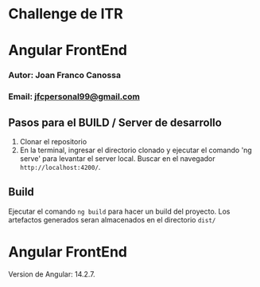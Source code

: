 # Challenge de ITR
# Angular FrontEnd
### Autor: Joan Franco Canossa
### Email: jfcpersonal99@gmail.com

## Pasos para el BUILD / Server de desarrollo
1) Clonar el repositorio
2) En la terminal, ingresar el directorio clonado y ejecutar el comando 'ng serve' para levantar el server local. Buscar en el navegador `http://localhost:4200/`.

## Build

Ejecutar el comando `ng build` para hacer un build del proyecto. Los artefactos generados seran almacenados en el directorio `dist/`

# Angular FrontEnd
Version de Angular: 14.2.7.
